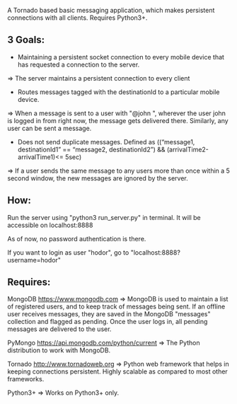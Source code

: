 A Tornado based basic messaging application, which makes persistent connections with all clients. Requires Python3+.


3 Goals:
-------

- Maintaining a persistent socket connection to every mobile device that has requested a connection to the server.

=> The server maintains a persistent connection to every client


- Routes messages tagged with the destinationId to a particular mobile device.

=> When a message is sent to a user with "@john <MESSAGE TEXT>", wherever the user john is logged in from right now, the message gets delivered there. Similarly, any user can be sent a message.


- Does not send duplicate messages. Defined as ((“message1, destinationId1” == “message2, destinationId2”) && (arrivalTime2-arrivalTime1)<= 5sec)

=> If a user sends the same message to any users more than once within a 5 second window, the new messages are ignored by the server.


How:
-------

Run the server using "python3 run_server.py" in terminal. It will be accessible on localhost:8888

As of now, no password authentication is there.

If you want to login as user "hodor", go to "localhost:8888?username=hodor"



Requires:
-------

MongoDB <https://www.mongodb.com>
=> MongoDB is used to maintain a list of registered users, and to keep track of messages being sent.
If an offline user receives messages, they are saved in the MongoDB "messages" collection and flagged as pending. Once the user logs in, all pending messages are delivered to the user.


PyMongo <https://api.mongodb.com/python/current>
=> The Python distribution to work with MongoDB.


Tornado <http://www.tornadoweb.org>
=> Python web framework that helps in keeping connections persistent. Highly scalable as compared to most other frameworks.


Python3+
=> Works on Python3+ only.
